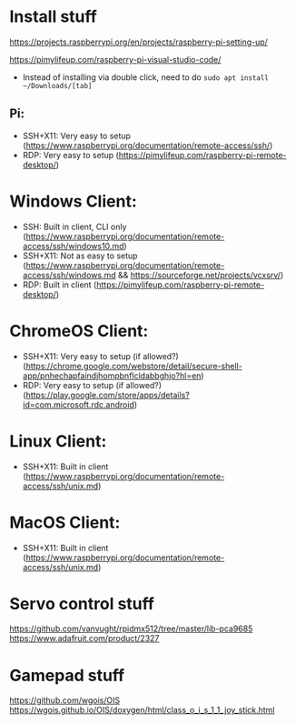 # Install stuff
https://projects.raspberrypi.org/en/projects/raspberry-pi-setting-up/

https://pimylifeup.com/raspberry-pi-visual-studio-code/
 - Instead of installing via double click, need to do `sudo apt install ~/Downloads/[tab]`


## Pi:
 - SSH+X11: Very easy to setup (https://www.raspberrypi.org/documentation/remote-access/ssh/)
 - RDP: Very easy to setup (https://pimylifeup.com/raspberry-pi-remote-desktop/)


# Windows Client:
 - SSH: Built in client, CLI only (https://www.raspberrypi.org/documentation/remote-access/ssh/windows10.md)
 - SSH+X11: Not as easy to setup (https://www.raspberrypi.org/documentation/remote-access/ssh/windows.md && https://sourceforge.net/projects/vcxsrv/)
 - RDP: Built in client (https://pimylifeup.com/raspberry-pi-remote-desktop/)

# ChromeOS Client:
 - SSH+X11: Very easy to setup (if allowed?) (https://chrome.google.com/webstore/detail/secure-shell-app/pnhechapfaindjhompbnflcldabbghjo?hl=en)
 - RDP: Very easy to setup (if allowed?) (https://play.google.com/store/apps/details?id=com.microsoft.rdc.android)

# Linux Client:
 - SSH+X11: Built in client (https://www.raspberrypi.org/documentation/remote-access/ssh/unix.md)

# MacOS Client:
 - SSH+X11: Built in client (https://www.raspberrypi.org/documentation/remote-access/ssh/unix.md) 


# Servo control stuff
https://github.com/vanvught/rpidmx512/tree/master/lib-pca9685
https://www.adafruit.com/product/2327


# Gamepad stuff
https://github.com/wgois/OIS
https://wgois.github.io/OIS/doxygen/html/class_o_i_s_1_1_joy_stick.html
